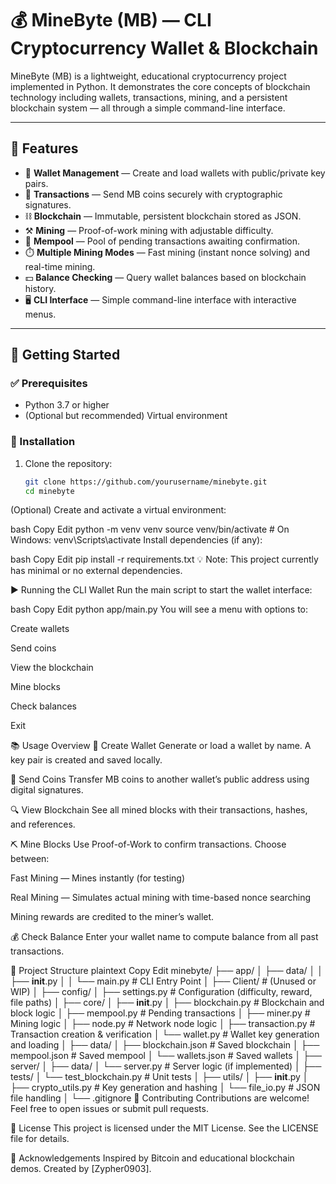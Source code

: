 # 💰 MineByte (MB) — CLI Cryptocurrency Wallet & Blockchain

MineByte (MB) is a lightweight, educational cryptocurrency project implemented in Python. It demonstrates the core concepts of blockchain technology including wallets, transactions, mining, and a persistent blockchain system — all through a simple command-line interface.

---

## 🚀 Features

- 🔐 **Wallet Management** — Create and load wallets with public/private key pairs.
- 🔁 **Transactions** — Send MB coins securely with cryptographic signatures.
- ⛓️ **Blockchain** — Immutable, persistent blockchain stored as JSON.
- ⚒️ **Mining** — Proof-of-work mining with adjustable difficulty.
- 🧾 **Mempool** — Pool of pending transactions awaiting confirmation.
- ⏱️ **Multiple Mining Modes** — Fast mining (instant nonce solving) and real-time mining.
- 💵 **Balance Checking** — Query wallet balances based on blockchain history.
- 🖥️ **CLI Interface** — Simple command-line interface with interactive menus.

---

## 🧰 Getting Started

### ✅ Prerequisites

- Python 3.7 or higher
- (Optional but recommended) Virtual environment

### 🔧 Installation

1. Clone the repository:

   ```bash
   git clone https://github.com/yourusername/minebyte.git
   cd minebyte
(Optional) Create and activate a virtual environment:

bash
Copy
Edit
python -m venv venv
source venv/bin/activate  # On Windows: venv\Scripts\activate
Install dependencies (if any):

bash
Copy
Edit
pip install -r requirements.txt
💡 Note: This project currently has minimal or no external dependencies.

▶️ Running the CLI Wallet
Run the main script to start the wallet interface:

bash
Copy
Edit
python app/main.py
You will see a menu with options to:

Create wallets

Send coins

View the blockchain

Mine blocks

Check balances

Exit

📚 Usage Overview
🧾 Create Wallet
Generate or load a wallet by name. A key pair is created and saved locally.

💸 Send Coins
Transfer MB coins to another wallet’s public address using digital signatures.

🔍 View Blockchain
See all mined blocks with their transactions, hashes, and references.

⛏️ Mine Blocks
Use Proof-of-Work to confirm transactions. Choose between:

Fast Mining — Mines instantly (for testing)

Real Mining — Simulates actual mining with time-based nonce searching

Mining rewards are credited to the miner’s wallet.

💰 Check Balance
Enter your wallet name to compute balance from all past transactions.

📁 Project Structure
plaintext
Copy
Edit
minebyte/
├── app/
│   ├── data/
│   │   ├── __init__.py
│   │   └── main.py               # CLI Entry Point
│
├── Client/                       # (Unused or WIP)
│
├── config/
│   ├── settings.py               # Configuration (difficulty, reward, file paths)
│
├── core/
│   ├── __init__.py
│   ├── blockchain.py             # Blockchain and block logic
│   ├── mempool.py                # Pending transactions
│   ├── miner.py                  # Mining logic
│   ├── node.py                   # Network node logic
│   ├── transaction.py            # Transaction creation & verification
│   └── wallet.py                 # Wallet key generation and loading
│
├── data/
│   ├── blockchain.json           # Saved blockchain
│   ├── mempool.json              # Saved mempool
│   └── wallets.json              # Saved wallets
│
├── server/
│   ├── data/
│   └── server.py                 # Server logic (if implemented)
│
├── tests/
│   └── test_blockchain.py        # Unit tests
│
├── utils/
│   ├── __init__.py
│   ├── crypto_utils.py           # Key generation and hashing
│   └── file_io.py                # JSON file handling
│
└── .gitignore
🤝 Contributing
Contributions are welcome! Feel free to open issues or submit pull requests.

📜 License
This project is licensed under the MIT License. See the LICENSE file for details.

🙏 Acknowledgements
Inspired by Bitcoin and educational blockchain demos.
Created by [Zypher0903].
